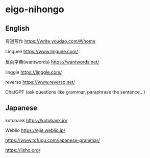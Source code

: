 # eigo-nihongo

## English 

有道写作 https://write.youdao.com/#/home

Linguee https://www.linguee.com/

反向字典(wantwords) https://wantwords.net/

linggle https://linggle.com/

reverso https://www.reverso.net/

ChatGPT (ask questions like grammar, paraphrase the sentence...)

## Japanese 

kotobank https://kotobank.jp/

Weblio https://ejje.weblio.jp/

https://www.tofugu.com/japanese-grammar/

https://jisho.org/
